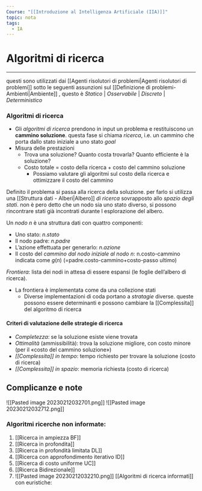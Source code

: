 ```yaml
---
Course: "[[Introduzione al Intelligenza Artificiale (IIA)]]"
topic: nota
tags:
  - IA
---
```


# Algoritmi di ricerca
---
questi sono utilizzati dai [[Agenti risolutori di problemi|Agenti risolutori di problemi]] sotto le seguenti  assunzioni sul [[Definizione di problemi-Ambienti|Ambiente]] , questo è
            _Statico_ | _Osservabile_ | _Discreto_ | _Deterministico_

### Algoritmi di ricerca
- Gli _algoritmi di ricerca_ prendono in input un problema e restituiscono un __cammino soluzione__. questa fase si chiama _ricerca_, i.e. un cammino che porta dallo stato iniziale a uno stato _goal_ 
- Misura delle prestazioni 
	- Trova una soluzione? Quanto costa trovarla? Quanto efficiente è la soluzione? 
	- Costo totale = costo della ricerca + costo del cammino soluzione
		- Possiamo valutare gli algoritmi sul costo della ricerca e ottimizzare il costo del cammino


Definito il problema si passa alla ricerca della soluzione. per farlo si utilizza una [[Struttura dati - Alberi|Albero]] _di ricerca_ sovrapposto allo _spazio degli stati_. non è pero detto che un nodo sia uno stato diverso, si possono rincontrare stati già incontrati durante l esplorazione del albero.

Un _nodo_ $n$ è una struttura dati con quattro componenti: 
- Uno stato: $n.stato$ 
- Il nodo padre: $n.padre$
- L’azione effettuata per generarlo: $n.azione$ 
- Il costo del _cammino dal nodo iniziale al nodo_ $n$: n.costo-cammino indicata come $g(n)$ (=padre.costo-cammino+costo-passo ultimo)

 _Frontiera_: lista dei nodi in attesa di essere espansi (le foglie dell’albero di ricerca).  
- La frontiera è implementata come da una collezione stati
	- Diverse implementazioni di coda portano a _stratagie_ diverse. queste possono essere determinanti e possono cambiare la [[Complessita]] del algoritmo di ricerca  


#### Criteri di valutazione delle strategie di ricerca
- _Completezza_: se la soluzione esiste viene trovata 
- _Ottimalità_ (ammissibilità): trova la soluzione migliore, con costo minore (per il «costo del cammino soluzione») 
- _[[Complessita]] in tempo_: tempo richiesto per trovare la soluzione (costo di ricerca)
- _[[Complessita]] in spazio_: memoria richiesta (costo di ricerca)



## Complicanze  e note
![[Pasted image 20230212032701.png]]
![[Pasted image 20230212032712.png]]



### Algoritmi ricerche non informate:
1. [[Ricerca in ampiezza BF]]
2. [[Ricerca in profondita]] 
3. [[Ricerca in profondità limitata DL]] 
4. [[Ricerca con approfondimento iterativo ID]] 
5. [[Ricerca di costo uniforme UC]]
6. [[Ricerca Bidirezionale]]
7. ![[Pasted image 20230212032210.png]]
[[Algoritmi di ricerca informati]] con euristiche:

